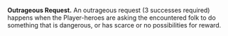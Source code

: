 **Outrageous Request.** An outrageous request (3 successes required) happens when the Player-heroes are asking the encountered folk to do something that is dangerous, or has scarce or no possibilities for reward.